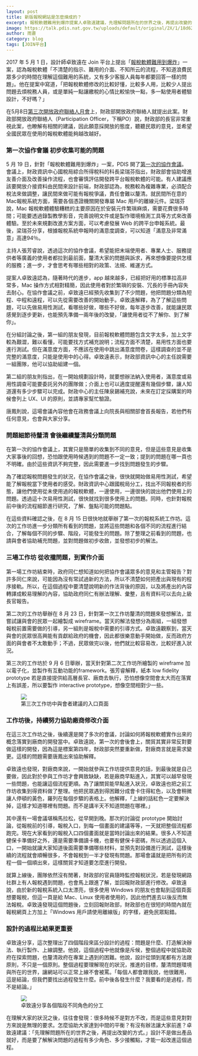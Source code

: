 ```yaml
---
layout: post
title: 新版報稅網站是怎麼煉成的？
excerpt: 報稅軟體難用到爆炸提案人卓致遠建議，先理解問題所在的世界之後，再提出改變的方式。設計不是做出產品就好，而是要了解解決問題的過程有多少角色、多少接觸點，才能一起改進這個過程。
image: https://talk.pdis.nat.gov.tw/uploads/default/original/2X/1/18d62fbe87def3f6a68bbbea5b26f2aa37572015.jpg
author: 雨蒼
category: blog
tags: [JOIN平台]
---
```


2017 年 5 月 1 日，設計師卓致遠在 Join 平台上提出「[報稅軟體難用到爆炸](https://join.gov.tw/idea/detail/750df7c4-550f-47ae-84ee-39eba6dabb23/discuss)」一案，認為報稅軟體「不清楚的指示、難用的介面、不知所云的流程，不知道浪費民眾多少的時間在理解這個難用的系統，又有多少客服人員每年都要回答一樣的問題」。他在提案中寫道，「把報稅軟體修改的比較好懂，比較多人用，比較少人提出問題去煩稅務人員，或是單純一點讓繳稅的心情比較愉快一點，多一點使用者體驗設計，不好嗎？」

在5月8日[第三次開放政府聯絡人月會](https://sayit.pdis.nat.gov.tw/2017-05-08-%E9%96%8B%E6%94%BE%E6%94%BF%E5%BA%9C-po-%E7%AC%AC%E4%B8%89%E6%AC%A1%E6%9C%88%E6%9C%83)上，財政部開放政府聯絡人就提出此案。財政部開放政府聯絡人（Participation Officer，下稱PO）說，財政部的長官非常重視此案，也瞭解有相關的建議，因此願意採開放的態度，聽聽民眾的意見，並希望全國民眾在使用的報稅軟體能夠越改越好。

### 第一次協作會議 初步收集可能的問題

5 月 19 日，針對「報稅軟體難用到爆炸」一案，PDIS 開了[第一次的協作會議](https://sayit.pdis.nat.gov.tw/2017-05-19-%E9%96%8B%E6%94%BE%E6%94%BF%E5%BA%9C%E8%81%AF%E7%B5%A1%E4%BA%BA%E7%AC%AC%E4%B8%83%E6%AC%A1%E5%8D%94%E4%BD%9C%E6%9C%83%E8%AD%B0)。會議上，財政資訊中心國稅局綜合所得稅科的科長梁瑞芬指出，財政部會協助增進友善介面及改善操作流程，也會審慎評估開發跨平台報稅軟體的可能。有人建議應該要開放介接資料由民間來設計前端，財政部認為，稅務較為複雜專業，必須配合稅法來做調整，讓民間來做可能有報稅爭議，責任會難以釐清。就民間所在意的Mac報稅系統方面，需要各個憑證機關開發專屬 Mac 用戶的離線元件。梁瑞芬說，Mac 報稅軟體體驗糟糕的主要原因在於安裝元件繁瑣麻煩，需要花費很多時間；可能要透過錄製教學影音，完善說明文件或是製作環境檢測工具等方式來改善體驗。至於未來規劃改進方案方面，可以考慮發展 Web 的跨平台申報系統。最後，梁瑞芬分享，根據報稅系統申報時的滿意度調查，可以知道「滿意及非常滿意」高達94％。

主持人張芳睿說，透過這次的協作會議，希望能把末端使用者、專業人士、服務提供者等廣義的使用者都拉到最前面，釐清大家的問題與訴求，再來想像要提供怎樣的服務；進一步，才會思考有哪些相對的政策、法規、維運方式。

提案人卓致遠認為，隨著時代的進步，app 越來越多，已經把好用的標準拉高非常多，Mac 操作方式相對精簡，因此使用者對於繁瑣的安裝、冗長的手冊內容失去耐心。在協作會議之前，卓致遠已經預先收集到了不少問題，他把問題分類為短程、中程和遠程，可以先從需要改善的開始動手。卓致遠解釋，為了了解這些問題，可以先做易用性測試，看哪些好做，哪些不好做，每年逐步改善，就能讓民眾感覺到逐步更新，也能預先準備一兩年後的改變，「讓使用者從不了解你、到了解你」。

在分組討論之後，第一組的朋友發現，目前報稅軟體問題包含文字太多，加上文字較為艱澀，難以看懂，可能要找方式補充說明；流程方面不清楚，易用性方面也要進行測試。但在滿意度方面，不應該在使用中跳出滿意度問卷，這樣調查的並不是完整的滿意度，只能是使用中的心得。卓致遠表示，財政部資訊中心的主任說需要一組團隊，他可以協助組建一個。

第二組的朋友則指出，在一開始規劃設計時，就要想辦法納入使用者，滿意度或易用性調查可能要委託另外的團隊做；介面上也可以適度提醒還有幾個步驟，讓人知道還有多少步驟可以完成。財政中心的主任陳泉錫補充說，未來在訂定採購案的時候會列上 UX、UI 的原則，並請專家幫忙驗證。

唐鳳則說，這場會議內容他會在政務會議上向院長與相關部會首長報告，若他們有任何意見，也會與大家分享。

### 問題細節待釐清 會後繼續釐清與分類問題

在第一次的協作會議上，其實只是簡單的收集到不同的意見，但是這些意見是收集大家事後的回想，恐怕跟使用時候遇到的問題不一定一致；提到的問題在哪一頁也不明確。由於這些資訊不夠完整，因此需要進一步找到問題發生的步驟。

為了確認報稅問題發生的狀況，在協作會議之後，很快就開始做易用性測試，希望能了解報稅當下使用者的感受。財政資訊中心跟國稅局分工，找出不同報稅者的形態，讓他們使用從未使用過的報稅軟體，一邊使用，一邊很快的說出他們使用上的問題。透過這十次易用性測試，很快就找到很多使用上的問題。同時，也針對報稅前中後的流程細節進行研究，了解、盤點可能的問題點。

在這些資料確認之後，在 8 月 15 日很快地就舉辦了第一次的報稅系統工作坊。這次的工作坊進一步分類所有看到的問題，並將這些問題和各個不同的流程進行結合，了解每個不同的步驟、階段，可能發生的問題。除了整理之前看到的問題，也請與會者協助補充問題，並對問題做初步收斂，並發想初步的解法。

### 三場工作坊 從收攏問題，到實作介面

第一場工作坊結束時，政府同仁想知道如何把協作會議眾多的意見和主管報告？對許多同仁來說，可能因為沒有常試過新的方法，所以不清楚如何把產出與現有的程序接軌。所以，在這個過程中要清楚說明新的作法背後的原因，以及將產出的內容轉譯成較易理解的內容，協助政府同仁有辦法理解、彙整，且有資料可以去向上級長官報告。

第二次的工作坊舉辦在 8 月 23 日，針對第一次工作坊釐清的問題來發想解法，並嘗試讓與會的民眾一起繪製成 wireframe。當天的解法發想分為兩組，一組發想報稅前置需要做的引導，另一組則是報稅中需要的引導方式。卓致遠觀察到，當天與會的民眾很高興能有貢獻給政府的機會，因此都很樂意動手開始做，反而政府方面的與會者不太敢動手；不過，民眾做完以後，他們就比較容易改，比較好進入狀況。

第三次的工作坊於 9 月 6 日舉辦，當天針對第二次工作坊所繪製的 wireframe 加以電子化，並製作有互動功能的framework。張芳睿解釋，紙本 low fidelity prototype 若是直接提供給高層長官、廠商去執行，恐怕想像空間會太大而在落實上有誤差，所以要製作 interactive prototype，想像空間相對少一些。

<figure>
  <img src="https://talk.pdis.nat.gov.tw/uploads/default/original/2X/d/d42bf895ff75a92d08b92dd002ab9ef794957197.JPG">
  <figcaption>第三次工作坊中與會者建議的入口頁面</figcaption>
</figure>

### 工作坊後，持續努力協助廠商修改介面

在這三次工作坊之後，後續還是開了多次的會議，討論如何將報稅軟體實作出來的概念落實到廠商的開發當中。卓致遠說，第一次的會後會上，關貿其實非常反對要做這樣的開發，因為這是標案第四年，財政部突然要重新做，對廠商言就是需求變更。這樣的問題需要唐鳳出來協助解釋。

卓致遠也發現，對廠商來說，一開始就參與工作坊提供意見的話，到最後就是自己要做，因此對於參與工作坊才會興致缺缺，若是廠商早點進入，其實可以越早發現一些問題，也能讓這個流程更順。為了讓關貿能早點進入狀況，卓致遠也把之前工作坊收集到得資料做了整理。他把民眾遇到得困難分成會卡住得紅色，以及會稍微讓人停頓的黃色，羅列在每個步驟的表格上。他解釋，「上線的話紅色一定要解決掉，這樣才知道哪裡有問題。而不是講半天不知道問題在哪裡。」

其中還有一場會議堪稱馬拉松，從早開到晚。那次的討論從 prototype 開始討論，從報稅前的引導，報稅入口，到每一個畫面的建議等等，一天就把整個流程都跑完。現在大家看到的報稅入口四個畫面就是當時討論出來的結果。很多人不知道健保卡準備好之外，還是需要準備讀卡機，也要有健保卡密碼，所以透過這個入口，一開始就讓大家知道後面需要準備哪些材料，並預先對設備進行測試，這樣後續的流程就會順暢很多，不會報稅到一半才發現有問題。那場會議就是把所有的流程一個一個順出來，這樣關貿才知道要怎麼進行開發。

就算上線後，團隊依然沒有閒著，財政部的官員隨時監控報稅狀況，若是發現網路社群上有人報稅遇到問題，也會馬上跟進了解，並回報財政部進行修改。卓致遠說，由於新的報稅系統入口太漂亮，很多使用 Windows 的朋友也會點到這個頁面想要報稅，但這一頁是給 Mac、Linux 使用者使用的，因此他們進去以後反而無法報稅。卓致遠發現這個問題後，立刻回報財政部，財政部也在很短的時間內就在報稅網頁上方加上「Windows 用戶請使用離線版」的字樣，避免民眾點錯。

### 設計的過程比結果更重要

卓致遠分享，這次整理出了四個階段來區分設計的過程：問題是什麼、打造解決辦法、執行製作、上線調整。他說，這個過程中他就像是斥候，整個過程中就協助政府在探索問題，也釐清政府在專案上遇到的困難。他說，設計從頭到尾都有方法跟原則，不只是一個原則。整個過程要理解現在的狀況，推進的目標，釐清問題環境與所在的世界，讓網站可以正常上線不會被罵。「每個人都會跟我說，他很難用，這是結論，但我們要找出過程發生什麼。前中後各發生什麼？我要看的是過程，而不是結論。」

<figure>
  <img src="https://talk.pdis.nat.gov.tw/uploads/default/original/2X/2/2a3ca5df6c3bb079db4f0edf1aff8262d6334481.jpg">
  <figcaption>卓致遠分享各個階段不同角色的分工</figcaption>
</figure>

在理解大家的狀況之後，往往會發現：很多時候不是對方不改，而是這些意見對對方來說是無理的要求。怎麼協助大家達到中間的平衡？有沒有辦法讓大家前進？卓致遠建議：「先理解問題所在的世界之後，再提出改變的方式。」設計不是做出產品就好，而是要了解解決問題的過程有多少角色、多少接觸點，才能一起改進這個過程。
